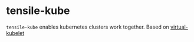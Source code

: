 # tensile-kube

`tensile-kube` enables kubernetes clusters work together. Based on [virtual-kubelet](https://github.com/virtual-kubelet/virtual-kubelet)
